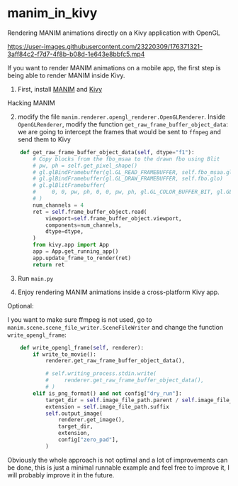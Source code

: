# manim_in_kivy
Rendering MANIM animations directly on a Kivy application with OpenGL

https://user-images.githubusercontent.com/23220309/176371321-3aff84c2-f7d7-4f8b-b08d-1e643e8bbfc5.mp4

If you want to render MANIM animations on a mobile app, the first step is being able to render MANIM inside Kivy.

1) First, install [MANIM](https://www.manim.community/) and [Kivy](https://kivy.org/doc/stable/gettingstarted/installation.html)

Hacking MANIM

2) modify the file `manim.renderer.opengl_renderer.OpenGLRenderer`.
Inside `OpenGLRenderer`, modify the function `get_raw_frame_buffer_object_data`: we are going to intercept the frames that would be sent to `ffmpeg` and send them to Kivy

```python
    def get_raw_frame_buffer_object_data(self, dtype="f1"):
        # Copy blocks from the fbo_msaa to the drawn fbo using Blit
        # pw, ph = self.get_pixel_shape()
        # gl.glBindFramebuffer(gl.GL_READ_FRAMEBUFFER, self.fbo_msaa.glo)
        # gl.glBindFramebuffer(gl.GL_DRAW_FRAMEBUFFER, self.fbo.glo)
        # gl.glBlitFramebuffer(
        #     0, 0, pw, ph, 0, 0, pw, ph, gl.GL_COLOR_BUFFER_BIT, gl.GL_LINEAR
        # )
        num_channels = 4
        ret = self.frame_buffer_object.read(
            viewport=self.frame_buffer_object.viewport,
            components=num_channels,
            dtype=dtype,
        )
        from kivy.app import App
        app = App.get_running_app()
        app.update_frame_to_render(ret)
        return ret
```

3) Run `main.py`

4) Enjoy rendering MANIM animations inside a cross-platform Kivy app.

Optional:

I you want to make sure ffmpeg is not used, go to `manim.scene.scene_file_writer.SceneFileWriter` and change the function `write_opengl_frame`:
```python
    def write_opengl_frame(self, renderer):
        if write_to_movie():
            renderer.get_raw_frame_buffer_object_data(),

            # self.writing_process.stdin.write(
            #     renderer.get_raw_frame_buffer_object_data(),
            # )
        elif is_png_format() and not config["dry_run"]:
            target_dir = self.image_file_path.parent / self.image_file_path.stem
            extension = self.image_file_path.suffix
            self.output_image(
                renderer.get_image(),
                target_dir,
                extension,
                config["zero_pad"],
            )
```

Obviously the whole approach is not optimal and a lot of improvements can be done, this is just a minimal runnable example and feel free to improve it, I will probably improve it in the future.


